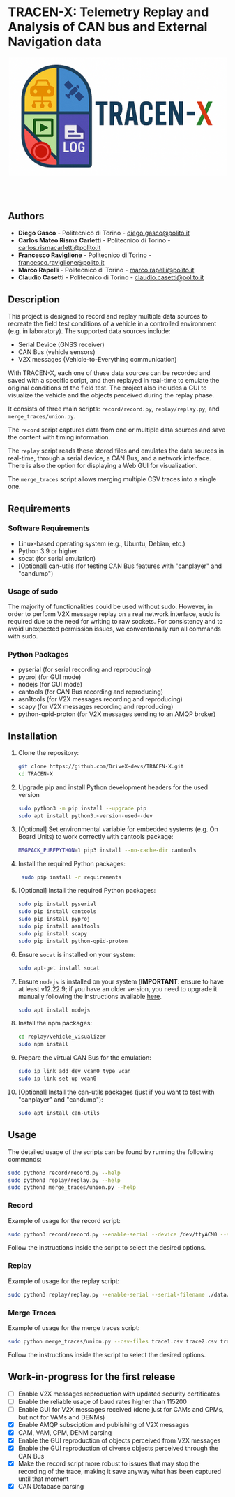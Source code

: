 # TRACEN-X: Telemetry Replay and Analysis of CAN bus and External Navigation data

<div align="center">

<img src="TRACEN-X_logo_v3.png" width="500"/>
  
</div>

<br/><br/>

## Authors
- **Diego Gasco** - Politecnico di Torino - diego.gasco@polito.it
- **Carlos Mateo Risma Carletti** - Politecnico di Torino - carlos.rismacarletti@polito.it
- **Francesco Raviglione** - Politecnico di Torino - francesco.raviglione@polito.it
- **Marco Rapelli** - Politecnico di Torino - marco.rapelli@polito.it
- **Claudio Casetti** - Politecnico di Torino - claudio.casetti@polito.it

## Description

This project is designed to record and replay multiple data sources to recreate the field test conditions of a vehicle in a controlled environment (e.g. in laboratory).
The supported data sources include:
- Serial Device (GNSS receiver)
- CAN Bus (vehicle sensors)
- V2X messages (Vehicle-to-Everything communication)

With TRACEN-X, each one of these data sources can be recorded and saved with a specific script, and then replayed in real-time to emulate the original conditions of the field test.
The project also includes a GUI to visualize the vehicle and the objects perceived during the replay phase.

It consists of three main scripts: `record/record.py`, `replay/replay.py`, and `merge_traces/union.py`.

The `record` script captures data from one or multiple data sources and save the content with timing information.

The `replay` script reads these stored files and emulates the data sources in real-time, through a serial device, a CAN Bus, and a network interface. There is also the option for displaying a Web GUI for visualization.

The `merge_traces` script allows merging multiple CSV traces into a single one.

## Requirements

### Software Requirements
- Linux-based operating system (e.g., Ubuntu, Debian, etc.)
- Python 3.9 or higher
- socat (for serial emulation)
- [Optional] can-utils (for testing CAN Bus features with "canplayer" and "candump")

### Usage of sudo
The majority of functionalities could be used without sudo.
However, in order to perform V2X message replay on a real network interface, sudo is required due to the need for writing to raw sockets.
For consistency and to avoid unexpected permission issues, we conventionally run all commands with sudo.

### Python Packages
- pyserial (for serial recording and reproducing)
- pyproj (for GUI mode)
- nodejs (for GUI mode)
- cantools (for CAN Bus recording and reproducing)
- asn1tools (for V2X messages recording and reproducing)
- scapy (for V2X messages recording and reproducing)
- python-qpid-proton (for V2X messages sending to an AMQP broker)

## Installation

1. Clone the repository:
    ```sh
    git clone https://github.com/DriveX-devs/TRACEN-X.git
    cd TRACEN-X
    ```
    
2. Upgrade pip and install Python development headers for the used version
    ```sh
    sudo python3 -m pip install --upgrade pip
    sudo apt install python3.<version-used>-dev
    ```
    
3. [Optional] Set environmental variable for embedded systems (e.g. On Board Units) to work correctly with cantools package:
    ```sh
    MSGPACK_PUREPYTHON=1 pip3 install --no-cache-dir cantools
    ```
    
4. Install the required Python packages:
   ```sh
    sudo pip install -r requirements
   ```
   
5. [Optional] Install the required Python packages:
    ```sh
    sudo pip install pyserial
    sudo pip install cantools
    sudo pip install pyproj
    sudo pip install asn1tools
    sudo pip install scapy
    sudo pip install python-qpid-proton
    ```

6. Ensure `socat` is installed on your system:
    ```sh
    sudo apt-get install socat
    ```

7. Ensure `nodejs` is installed on your system (**IMPORTANT**: ensure to have at least v12.22.9; if you have an older version, you need to upgrade it manually following the instructions available [here](https://nodejs.org/en/download/).
    ```sh
    sudo apt install nodejs
    ```

8. Install the npm packages:
    ```sh
    cd replay/vehicle_visualizer
    sudo npm install
    ```

9. Prepare the virtual CAN Bus for the emulation:
    ```sh
    sudo ip link add dev vcan0 type vcan
    sudo ip link set up vcan0       
    ```

10. [Optional] Install the can-utils packages (just if you want to test with "canplayer" and "candump"):
    ```sh
    sudo apt install can-utils
    ```

## Usage

The detailed usage of the scripts can be found by running the following commands:
```sh
sudo python3 record/record.py --help
sudo python3 replay/replay.py --help
sudo python3 merge_traces/union.py --help
```

### Record

Example of usage for the record script:
```sh
sudo python3 record/record.py --enable-serial --device /dev/ttyACM0 --serial-filename ./data/outlog.json --baudrate 115200 --end-time 10 --enable-CAN --CAN-device vcan0 --CAN-filename ./data/CANlog.json --CAN-db ./data/motohawk.db --enable-pcap --interface wlan1 --pcap-filename ./data/pcap_output/trace2.pcapng
```

Follow the instructions inside the script to select the desired options.

### Replay

Example of usage for the replay script:
```sh
sudo python3 replay/replay.py --enable-serial --serial-filename ./data/gnss_output/example1.json --server-device ./replay/ttyNewServer --client-device ./replay/ttyNewClient --baudrate 115200 --start-time 0 --end-time 10 --enable-gui --http-port 8080 --enable-pcap --interface wlan1 --update-datetime --new-pcap-file new_pcap.pcapng
```

### Merge Traces

Example of usage for the merge traces script:
```sh
sudo python merge_traces/union.py --csv-files trace1.csv trace2.csv trace3.csv --output merged.csv --file-reference trace1.csv
```

Follow the instructions inside the script to select the desired options.

## Work-in-progress for the first release
- [ ] Enable V2X messages reproduction with updated security certificates
- [ ] Enable the reliable usage of baud rates higher than 115200
- [ ] Enable GUI for V2X messages received (done just for CAMs and CPMs, but not for VAMs and DENMs)
- [X] Enable AMQP subsciption and publishing of V2X messages
- [X] CAM, VAM, CPM, DENM parsing
- [X] Enable the GUI reproduction of objects perceived from V2X messages
- [X] Enable the GUI reproduction of diverse objects perceived through the CAN Bus
- [X] Make the record script more robust to issues that may stop the recording of the trace, making it save anyway what has been captured until that moment
- [X] CAN Database parsing
